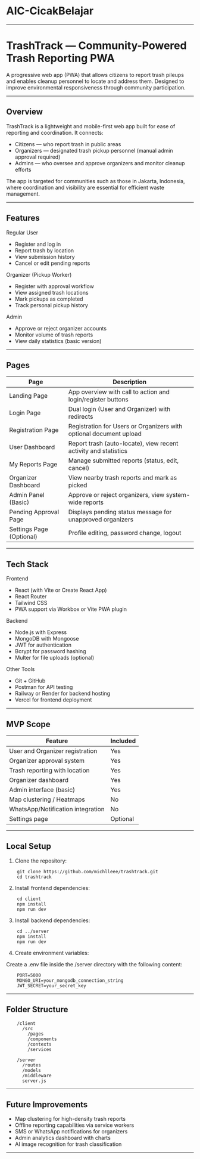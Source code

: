 # AIC-CicakBelajar
---

# TrashTrack — Community-Powered Trash Reporting PWA

A progressive web app (PWA) that allows citizens to report trash pileups and enables cleanup personnel to locate and address them. Designed to improve environmental responsiveness through community participation.

---

## Overview

TrashTrack is a lightweight and mobile-first web app built for ease of reporting and coordination. It connects:

- Citizens — who report trash in public areas
- Organizers — designated trash pickup personnel (manual admin approval required)
- Admins — who oversee and approve organizers and monitor cleanup efforts

The app is targeted for communities such as those in Jakarta, Indonesia, where coordination and visibility are essential for efficient waste management.

---

## Features

Regular User

- Register and log in
- Report trash by location
- View submission history
- Cancel or edit pending reports

Organizer (Pickup Worker)

- Register with approval workflow
- View assigned trash locations
- Mark pickups as completed
- Track personal pickup history

Admin

- Approve or reject organizer accounts
- Monitor volume of trash reports
- View daily statistics (basic version)

---

## Pages

| Page                  | Description                                                                 |
|------------------------|-----------------------------------------------------------------------------|
| Landing Page           | App overview with call to action and login/register buttons                 |
| Login Page             | Dual login (User and Organizer) with redirects                              |
| Registration Page      | Registration for Users or Organizers with optional document upload          |
| User Dashboard         | Report trash (auto-locate), view recent activity and statistics             |
| My Reports Page        | Manage submitted reports (status, edit, cancel)                             |
| Organizer Dashboard    | View nearby trash reports and mark as picked                               |
| Admin Panel (Basic)    | Approve or reject organizers, view system-wide reports                      |
| Pending Approval Page  | Displays pending status message for unapproved organizers                   |
| Settings Page (Optional)| Profile editing, password change, logout                                   |

---

## Tech Stack

Frontend

- React (with Vite or Create React App)
- React Router
- Tailwind CSS
- PWA support via Workbox or Vite PWA plugin

Backend

- Node.js with Express
- MongoDB with Mongoose
- JWT for authentication
- Bcrypt for password hashing
- Multer for file uploads (optional)

Other Tools

- Git + GitHub
- Postman for API testing
- Railway or Render for backend hosting
- Vercel for frontend deployment

---

## MVP Scope

| Feature                          | Included |
|----------------------------------|----------|
| User and Organizer registration  | Yes      |
| Organizer approval system        | Yes      |
| Trash reporting with location    | Yes      |
| Organizer dashboard              | Yes      |
| Admin interface (basic)          | Yes      |
| Map clustering / Heatmaps        | No       |
| WhatsApp/Notification integration| No       |
| Settings page                    | Optional |

---

## Local Setup

1. Clone the repository:
```
    git clone https://github.com/michlleee/trashtrack.git
    cd trashtrack
```
2. Install frontend dependencies:
```
    cd client
    npm install
    npm run dev
```
3. Install backend dependencies:
```
    cd ../server
    npm install
    npm run dev
```
4. Create environment variables:

Create a .env file inside the /server directory with the following content:
```
    PORT=5000
    MONGO_URI=your_mongodb_connection_string
    JWT_SECRET=your_secret_key
```
---

## Folder Structure
```
    /client
      /src
        /pages
        /components
        /contexts
        /services

    /server
      /routes
      /models
      /middleware
      server.js
```
---

## Future Improvements

- Map clustering for high-density trash reports
- Offline reporting capabilities via service workers
- SMS or WhatsApp notifications for organizers
- Admin analytics dashboard with charts
- AI image recognition for trash classification

---
